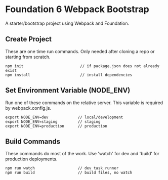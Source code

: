 
# Foundation 6 Webpack Bootstrap
A starter/bootstrap project using Webpack and Foundation.

## Create Project
These are one time run commands. Only needed after cloning a repo or starting from scratch.
```
npm init                         // if package.json does not already exist
npm install                      // install dependencies
```

## Set Environment Variable (NODE_ENV)
Run one of these commands on the relative server. This variable is required by webpack.config.js.
```
export NODE_ENV=dev             // local/development
export NODE_ENV=staging         // staging
export NODE_ENV=production      // production
```

## Build Commands
These commands do most of the work. Use 'watch' for dev and 'build' for production deployments.
```
npm run watch                   // dev task runner
npm run build                   // build files, no watch
```

